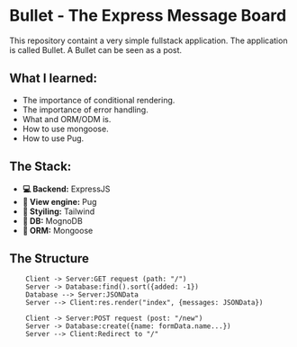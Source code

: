 # Bullet - The Express Message Board

This repository containt a very simple fullstack application.
The application is called Bullet. A Bullet can be seen as a post.

## What I learned:

- The importance of conditional rendering.
- The importance of error handling.
- What and ORM/ODM is.
- How to use mongoose.
- How to use Pug.

## The Stack:

- **💻 Backend:** ExpressJS
- **📰 View engine:** Pug
- **🌟 Styiling:** Tailwind
- **💾 DB:** MognoDB
- **🔀 ORM:** Mongoose

## The Structure

```puml
    Client -> Server:GET request (path: "/")
    Server -> Database:find().sort({added: -1})
    Database --> Server:JSONData
    Server --> Client:res.render("index", {messages: JSONData})

    Client -> Server:POST request (post: "/new")
    Server -> Database:create({name: formData.name...})
    Server --> Client:Redirect to "/"

```
